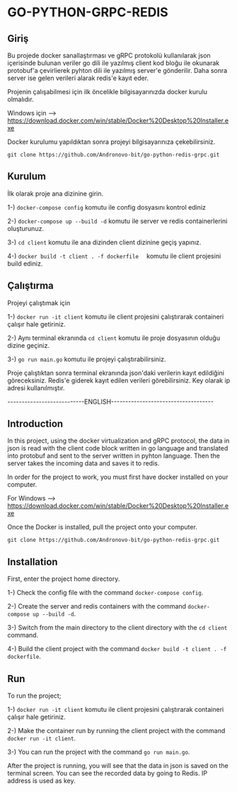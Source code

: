 # GO-PYTHON-GRPC-REDIS

## Giriş

Bu projede docker sanallaştırması ve gRPC protokolü kullanılarak json içerisinde bulunan veriler go dili ile yazılmış client kod bloğu ile okunarak protobuf'a çevirlierek pyhton dili ile yazılmış server'e gönderilir. Daha sonra server ise gelen verileri alarak redis'e kayıt eder.

Projenin çalışabilmesi için ilk öncelikle bilgisayarınızda docker kurulu olmalıdır.

Windows için --> https://download.docker.com/win/stable/Docker%20Desktop%20Installer.exe

Docker kurulumu yapıldıktan sonra projeyi bilgisayarınıza çekebilirsiniz.

```git clone https://github.com/Andronovo-bit/go-python-redis-grpc.git```

## Kurulum

İlk olarak proje ana dizinine girin.

1-) ```docker-compose config``` komutu ile config dosyasını kontrol ediniz

2-) ```docker-compose up --build -d```  komutu ile server ve redis containerlerini oluşturunuz.

3-) ` cd client ` komutu ile ana dizinden client dizinine geçiş yapınız.

4-)  `docker build -t client . -f dockerfile  ` komutu ile client projesini build ediniz.


## Çalıştırma

Projeyi çalıştımak için

1-) ```docker run -it client``` komutu ile client projesini çalıştırarak containeri çalışır hale getiriniz.

2-)  Aynı terminal ekranında  ``` cd client ``` komutu ile proje dosyasının olduğu dizine geçiniz.

3-)  ```go run main.go``` komutu ile projeyi çalıştırabilirsiniz.

Proje çalıştıktan sonra terminal ekranında json'daki verilerin kayıt edildiğini göreceksiniz. Redis'e giderek kayıt edilen verileri görebilirsiniz. Key olarak ip adresi kullanılmıştır. 

---------------------------ENGLISH------------------------------------

## Introduction

In this project, using the docker virtualization and gRPC protocol, the data in json is read with the client code block written in go language and translated into protobuf and sent to the server written in pyhton language. Then the server takes the incoming data and saves it to redis.

In order for the project to work, you must first have docker installed on your computer.

For Windows --> https://download.docker.com/win/stable/Docker%20Desktop%20Installer.exe

Once the Docker is installed, pull the project onto your computer.

```git clone https://github.com/Andronovo-bit/go-python-redis-grpc.git```

## Installation

First, enter the project home directory.

1-) Check the config file with the command ``` docker-compose config ```.

2-) Create the server and redis containers with the command ``` docker-compose up --build -d ```.

3-) Switch from the main directory to the client directory with the  ```cd client ``` command.

4-) Build the client project with the command ```docker build -t client . -f dockerfile```.


## Run

To run the project;

1-) ```docker run -it client``` komutu ile client projesini çalıştırarak containeri çalışır hale getiriniz.

2-) Make the container run by running the client project with the command ```docker run -it client```.

3-) You can run the project with the command ``` go run main.go ```.

After the project is running, you will see that the data in json is saved on the terminal screen. You can see the recorded data by going to Redis. IP address is used as key.
